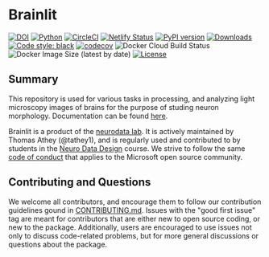 # Brainlit
[![DOI](https://zenodo.org/badge/237507496.svg)](https://zenodo.org/badge/latestdoi/237507496)
[![Python](https://img.shields.io/badge/python-3.7-blue.svg)]()
[![CircleCI](https://circleci.com/gh/neurodata/brainlit/tree/develop.svg?style=svg)](https://circleci.com/gh/neurodata/brainlit/tree/develop)
[![Netlify Status](https://api.netlify.com/api/v1/badges/daad6ab0-1d47-4685-b6ab-ecc487a01ba7/deploy-status)](https://brainlit.netlify.app/)
[![PyPI version](https://badge.fury.io/py/brainlit.svg)](https://badge.fury.io/py/brainlit)
[![Downloads](https://img.shields.io/pypi/dw/brainlit)](https://img.shields.io/pypi/dw/brainlit)
[![Code style: black](https://img.shields.io/badge/code%20style-black-000000.svg)](https://github.com/psf/black)
[![codecov](https://codecov.io/gh/neurodata/brainlit/branch/develop/graph/badge.svg)](https://codecov.io/gh/neurodata/brainlit)
![Docker Cloud Build Status](https://img.shields.io/docker/cloud/build/bvarjavand/brainlit)
![Docker Image Size (latest by date)](https://img.shields.io/docker/image-size/bvarjavand/brainlit)
[![License](https://img.shields.io/badge/License-Apache%202.0-blue.svg)](https://opensource.org/licenses/Apache-2.0)  

## Summary
This repository is used for various tasks in processing, and analyzing light microscopy images of brains for the purpose of studing neuron morphology. Documentation can be found [here](http://brainlit.neurodata.io/).

Brainlit is a product of the [neurodata lab](https://neurodata.io/). It is actively maintained by Thomas Athey (@tathey1), and is regularly used and contributed to by students in the [Neuro Data Design](https://neurodatadesign.io/) course. We strive to follow the same [code of conduct](https://opensource.microsoft.com/codeofconduct/) that applies to the Microsoft open source community.

## Contributing and Questions
We welcome all contributors, and encourage them to follow our contribution guidelines gound in [CONTRIBUTING.md](https://github.com/neurodata/brainlit/blob/master/CONTRIBUTING.md). Issues with the "good first issue" tag are meant for contributors that are either new to open source coding, or new to the package. Additionally, users are encouraged to use issues not only to discuss code-related problems, but for more general discussions or questions about the package.
